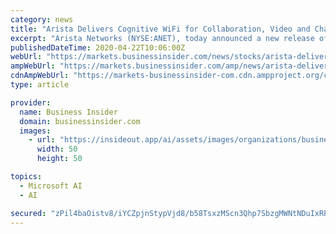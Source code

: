 ```yaml
---
category: news
title: "Arista Delivers Cognitive WiFi for Collaboration, Video and Chat Applications"
excerpt: "Arista Networks (NYSE:ANET), today announced a new release of its Cognitive WiFi software that ... automated troubleshooting and location services. This provides customers with an enhanced WiFi ..."
publishedDateTime: 2020-04-22T10:06:00Z
webUrl: "https://markets.businessinsider.com/news/stocks/arista-delivers-cognitive-wifi-for-collaboration-video-and-chat-applications-1029116619"
ampWebUrl: "https://markets.businessinsider.com/amp/news/arista-delivers-cognitive-wifi-for-collaboration-video-and-chat-applications-1029116619"
cdnAmpWebUrl: "https://markets-businessinsider-com.cdn.ampproject.org/c/s/markets.businessinsider.com/amp/news/arista-delivers-cognitive-wifi-for-collaboration-video-and-chat-applications-1029116619"
type: article

provider:
  name: Business Insider
  domain: businessinsider.com
  images:
    - url: "https://insideout.app/ai/assets/images/organizations/businessinsider.com-50x50.jpg"
      width: 50
      height: 50

topics:
  - Microsoft AI
  - AI

secured: "zPil4baOistv8/iYCZpjnStypVjd8/b58TsxzMScn3Qhp7SbzgMWNtNDuIxRPB/UhzVNyQu1OIWjGffgZCYAOjG4an7J+ONuqIWAi6fWwgbTmiBPP8mhMot9lWyLLL4tVC4dzXmshk2/x9I4vKiysfdHKIXtK51XnlVlUJGQX4ucGBsPPRWP1stN47gzdzkv0/VSyMGS02hHcsDwuoq6IC4yWvLU2ms/SLZsDX+ybIDSR9XVpLNE6AiXsURySKqGzxmEowz9DzN9CdTonFVFwl/XXPq9kEATPBzFIPwDBpDnisr8PAOPsSIy+81LnXlz;8Mb+Kq+90VfUCp26/+UUDg=="
---
```


